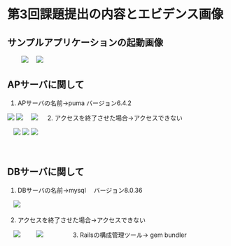# 第3回課題提出の内容とエビデンス画像

## サンプルアプリケーションの起動画像
　
　![](tushima-raisetech-task/lecture3-images/lecture3-1-images.png)
　![](tushima-raisetech-task/lecture3-images/lecture3-1-2-images.png)


## APサーバに関して
1. APサーバの名前→puma    バージョン6.4.2

  ![](tushima-raisetech-task/lecture3-images/lecture3-3-3-6.images.png)
  ![](tushima-raisetech-task/lecture3-images/lecture3-2-2-images.png)
　![](tushima-raisetech-task/lecture3-images/lecture3-3-3-images.png)
　
2. アクセスを終了させた場合→アクセスできない

　![](tushima-raisetech-task/lecture3-images/lecture3-3-images.png)
  ![](tushima-raisetech-task/lecture3-images/lecture3-8-images.png)
  ![](tushima-raisetech-task/lecture3-images/lecture3-2-4-images.png)

　
 
  
  
## DBサーバに関して
1. DBサーバの名前→mysql  　バージョン8.0.36

　![](tushima-raisetech-task/lecture3-images/lecture3-5-images.png)


2. アクセスを終了させた場合→アクセスできない

　![](tushima-raisetech-task/lecture3-images/lecture3-7-images.png)
　
　![](tushima-raisetech-task/lecture3-images/lecture3-6-images.png)
　　
　　
3. Railsの構成管理ツール→ gem bundler
　